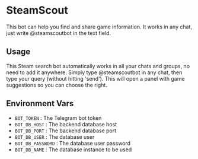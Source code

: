 # SteamScout

This bot can help you find and share game information. It works in any chat, just write @steamscoutbot in the text field.

## Usage

This Steam search bot automatically works in all your chats and groups, no need to add it anywhere. Simply type @steamscoutbot in any chat, then type your query (without hitting 'send'). This will open a panel with game suggestions so you can choose the right.

## Environment Vars

* `BOT_TOKEN` : The Telegram bot token
* `BOT_DB_HOST` : The backend database host
* `BOT_DB_PORT` : The backend database port
* `BOT_DB_USER` : The database user
* `BOT_DB_PASSWORD` : The database user password
* `BOT_DB_NAME` : The database instance to be used
